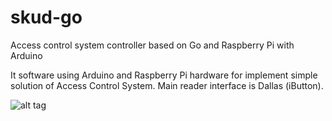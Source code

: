 # skud-go
Access control system controller based on Go and Raspberry Pi with Arduino

It software using Arduino and Raspberry Pi hardware for implement simple solution of Access Control System. Main reader interface is Dallas (iButton).

![alt tag](https://github.com/zebox/skud-go/blob/master/img/Skud-go.png?raw=true)
